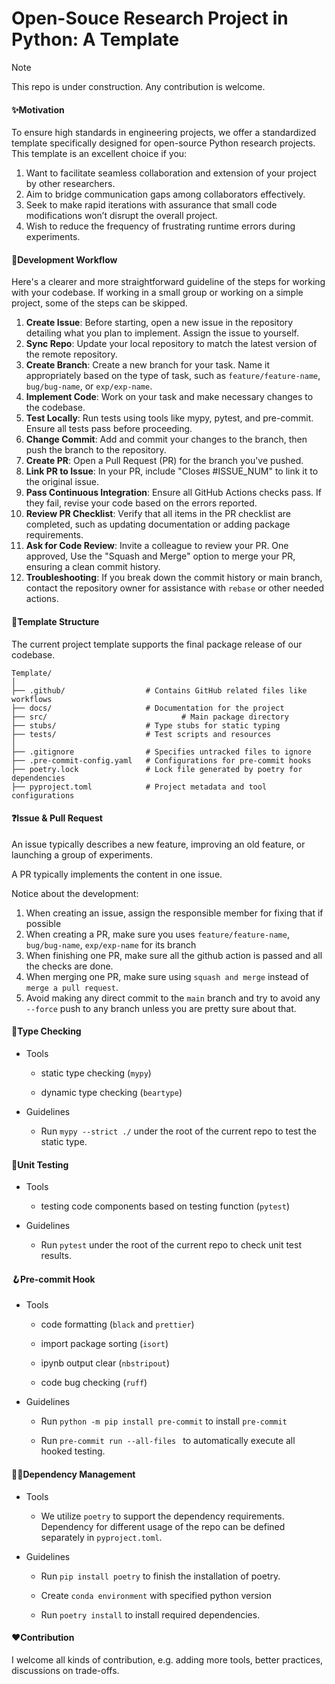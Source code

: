 # Open-Souce Research Project in Python: A Template
> [!NOTE]
> This repo is under construction. Any contribution is welcome.

#### ✨Motivation

To ensure high standards in engineering projects, we offer a standardized template specifically designed for open-source Python research projects. This template is an excellent choice if you:

1. Want to facilitate seamless collaboration and extension of your project by other researchers.
2. Aim to bridge communication gaps among collaborators effectively.
3. Seek to make rapid iterations with assurance that small code modifications won’t disrupt the overall project.
4. Wish to reduce the frequency of frustrating runtime errors during experiments.

#### 🔨Development Workflow 

Here's a clearer and more straightforward guideline of the steps for working with your codebase. If working in a small group or working on a simple project, some of the steps can be skipped.

1. **Create Issue**: Before starting, open a new issue in the repository detailing what you plan to implement. Assign the issue to yourself.
2. **Sync Repo**: Update your local repository to match the latest version of the remote repository.
3. **Create Branch**: Create a new branch for your task. Name it appropriately based on the type of task, such as `feature/feature-name`, `bug/bug-name`, or `exp/exp-name`.
4. **Implement Code**: Work on your task and make necessary changes to the codebase.
5. **Test Locally**: Run tests using tools like mypy, pytest, and pre-commit. Ensure all tests pass before proceeding.
6. **Change Commit**: Add and commit your changes to the branch, then push the branch to the repository.
7. **Create PR**: Open a Pull Request (PR) for the branch you've pushed.
8. **Link PR to Issue**: In your PR, include "Closes #ISSUE_NUM" to link it to the original issue.
9. **Pass Continuous Integration**: Ensure all GitHub Actions checks pass. If they fail, revise your code based on the errors reported.
10. **Review PR Checklist**: Verify that all items in the PR checklist are completed, such as updating documentation or adding package requirements.
11. **Ask for Code Review**: Invite a colleague to review your PR. One approved, Use the "Squash and Merge" option to merge your PR, ensuring a clean commit history.
13. **Troubleshooting**: If you break down the commit history or main branch, contact the repository owner for assistance with `rebase` or other needed actions.

#### 💼Template Structure

The current project template supports the final package release of our codebase.

```
Template/
│
├── .github/                  # Contains GitHub related files like workflows
├── docs/                     # Documentation for the project
├── src/            				  # Main package directory
├── stubs/                    # Type stubs for static typing
├── tests/                    # Test scripts and resources
│
├── .gitignore                # Specifies untracked files to ignore
├── .pre-commit-config.yaml   # Configurations for pre-commit hooks
├── poetry.lock               # Lock file generated by poetry for dependencies
├── pyproject.toml            # Project metadata and tool configurations
```

#### ❓Issue & Pull Request

An issue typically describes a new feature, improving an old feature, or launching a group of experiments.

A PR typically implements the content in one issue.

Notice about the development:

1. When creating an issue, assign the responsible member for fixing that if possible
2. When creating a PR, make sure you uses `feature/feature-name`, `bug/bug-name`, `exp/exp-name` for its branch
3. When finishing one PR, make sure all the github action is passed and all the checks are done.
4. When merging one PR, make sure using `squash and merge` instead of `merge a pull request`.
5. Avoid making any direct commit to the `main` branch and try to avoid any `--force` push to any branch unless you are pretty sure about that.

#### 👷Type Checking

* Tools

  * static type checking (`mypy`) 

  * dynamic type checking (`beartype`)

* Guidelines
  * Run `mypy --strict ./` under the root of the current repo to test the static type.

#### 🏅️Unit Testing

* Tools
  * testing code components based on testing function (`pytest`)

* Guidelines
  * Run `pytest` under the root of the current repo to check unit test results.

#### 🪝Pre-commit Hook

* Tools

  * code formatting (`black` and `prettier`)

  * import package sorting (`isort`)

  * ipynb output clear (`nbstripout`) 

  * code bug checking (`ruff`)

* Guidelines

  * Run `python -m pip install pre-commit` to install `pre-commit`

  * Run `pre-commit run --all-files ` to automatically execute all hooked testing.

#### 🧑‍💼Dependency Management

* Tools
  * We utilize `poetry` to support the dependency requirements. Dependency for different usage of the repo can be defined separately in `pyproject.toml`.

* Guidelines

  * Run `pip install poetry` to finish the installation of poetry.

  * Create `conda environment` with specified python version

  * Run `poetry install` to install required dependencies.

#### ❤️Contribution

I welcome all kinds of contribution, e.g. adding more tools, better practices, discussions on trade-offs.

#### 

